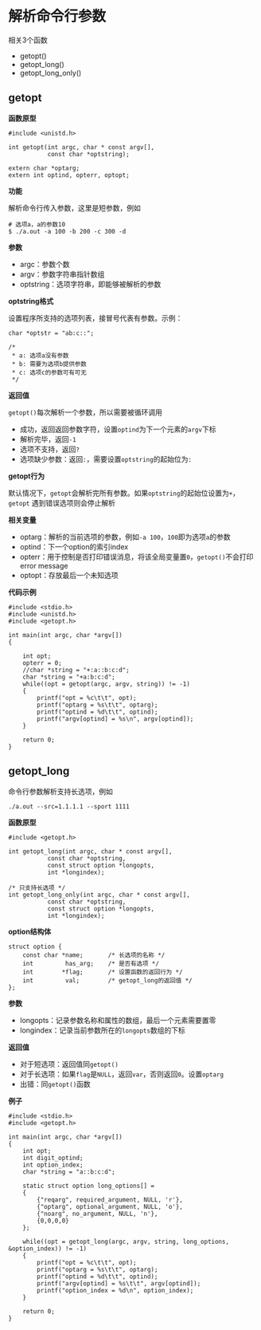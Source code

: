 # 解析命令行参数

相关3个函数

- getopt()
- getopt_long()
- getopt_long_only()

## getopt

**函数原型**

```
#include <unistd.h>

int getopt(int argc, char * const argv[],
           const char *optstring);

extern char *optarg;
extern int optind, opterr, optopt;
```

**功能**

解析命令行传入参数，这里是短参数，例如

```
# 选项a，a的参数10
$ ./a.out -a 100 -b 200 -c 300 -d
```

**参数**

- argc：参数个数
- argv：参数字符串指针数组
- optstring：选项字符串，即能够被解析的参数

**optstring格式**

设置程序所支持的选项列表，接冒号代表有参数。示例：

```
char *optstr = "ab:c::";

/*
 * a: 选项a没有参数
 * b: 需要为选项b提供参数
 * c: 选项c的参数可有可无
 */
```

**返回值**

`getopt()`每次解析一个参数，所以需要被循环调用

- 成功，返回返回参数字符，设置`optind`为下一个元素的`argv`下标
- 解析完毕，返回`-1`
- 选项不支持，返回`?`
- 选项缺少参数：返回`:`，需要设置`optstring`的起始位为`:`


**getopt行为**

默认情况下，`getopt`会解析完所有参数。如果`optstring`的起始位设置为`+`，`getopt`
遇到错误选项则会停止解析

**相关变量**

- optarg：解析的当前选项的参数，例如`-a 100`，`100`即为选项`a`的参数
- optind：下一个option的索引index
- opterr：用于控制是否打印错误消息，将该全局变量置`0`，`getopt()`不会打印error message
- optopt：存放最后一个未知选项


**代码示例**

```
#include <stdio.h>
#include <unistd.h>
#include <getopt.h>

int main(int argc, char *argv[])
{

    int opt;
    opterr = 0;
    //char *string = "+:a::b:c:d";
    char *string = "+a:b:c:d";
    while((opt = getopt(argc, argv, string)) != -1)
    {
        printf("opt = %c\t\t", opt);
        printf("optarg = %s\t\t", optarg);
        printf("optind = %d\t\t", optind);
        printf("argv[optind] = %s\n", argv[optind]);
    }

    return 0;
}
```


## getopt_long

命令行参数解析支持长选项，例如

```
./a.out --src=1.1.1.1 --sport 1111
```

**函数原型**

```
#include <getopt.h>

int getopt_long(int argc, char * const argv[],
           const char *optstring,
           const struct option *longopts,
           int *longindex);

/* 只支持长选项 */
int getopt_long_only(int argc, char * const argv[],
           const char *optstring,
           const struct option *longopts,
           int *longindex);
```

**option结构体**

```
struct option {
    const char *name;       /* 长选项的名称 */
    int         has_arg;    /* 是否有选项 */
    int        *flag;       /* 设置函数的返回行为 */
    int         val;        /* getopt_long的返回值 */
};
```

**参数**

- longopts：记录参数名称和属性的数组，最后一个元素需要置零
- longindex：记录当前参数所在的`longopts`数组的下标

**返回值**

- 对于短选项：返回值同`getopt()`
- 对于长选项：如果`flag`是`NULL`，返回`var`，否则返回`0`。设置`optarg`
- 出错：同`getopt()`函数

**例子**

```
#include <stdio.h>
#include <getopt.h>

int main(int argc, char *argv[])
{
    int opt;
    int digit_optind;
    int option_index;
    char *string = "a::b:c:d";

    static struct option long_options[] =
    {
        {"reqarg", required_argument, NULL, 'r'},
        {"optarg", optional_argument, NULL, 'o'},
        {"noarg", no_argument, NULL, 'n'},
        {0,0,0,0}
    };

    while((opt = getopt_long(argc, argv, string, long_options, &option_index)) != -1)
    {
        printf("opt = %c\t\t", opt);
        printf("optarg = %s\t\t", optarg);
        printf("optind = %d\t\t", optind);
        printf("argv[optind] = %s\t\t", argv[optind]);
        printf("option_index = %d\n", option_index);
    }

    return 0;
}
```
